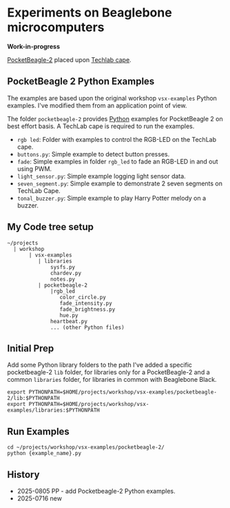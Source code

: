 # Experiments on Beaglebone microcomputers

**Work-in-progress**

[PocketBeagle-2](https://www.beagleboard.org/boards/pocketbeagle-2) placed upon
[Techlab cape](https://www.beagleboard.org/boards/techlab).


## PocketBeagle 2 Python Examples

The examples are based upon the original workshop `vsx-examples` Python examples. 
I've modified them from an application point of view.

The folder `pocketbeagle-2` provides [Python](https://www.python.org/) examples 
for PocketBeagle 2 on best effort basis. A TechLab cape is required to run the examples.

- `rgb led`: Folder with examples to control the RGB-LED on the TechLab cape.
- `buttons.py`: Simple example to detect button presses.
- `fade`: Simple examples in folder `rgb_led` to fade an RGB-LED in and out using PWM.
- `light_sensor.py`: Simple example logging light sensor data.
- `seven_segment.py`: Simple example to demonstrate 2 seven segments on TechLab Cape.
- `tonal_buzzer.py`: Simple example to play Harry Potter melody on a buzzer.


## My Code tree setup

```console
~/projects
  | workshop
       | vsx-examples
          | libraries
              sysfs.py
              chardev.py
              notes.py
          | pocketbeagle-2
              |rgb_led
                 color_circle.py
                 fade_intensity.py
                 fade_brightness.py
                 hue.py
              heartbeat.py
              ... (other Python files)

```

## Initial Prep

Add some Python library folders to the path
I've added a specific pocketbeagle-2 `lib` folder, for libraries only for a PocketBeagle-2
and a common `libraries` folder, for libraries in common with Beaglebone Black.

```console
export PYTHONPATH=$HOME/projects/workshop/vsx-examples/pocketbeagle-2/lib:$PYTHONPATH
export PYTHONPATH=$HOME/projects/workshop/vsx-examples/libraries:$PYTHONPATH
```

## Run Examples

```console
cd ~/projects/workshop/vsx-examples/pocketbeagle-2/
python {example_name}.py
```

## History

- 2025-0805 PP - add Pocketbeagle-2 Python examples.
- 2025-0716 new